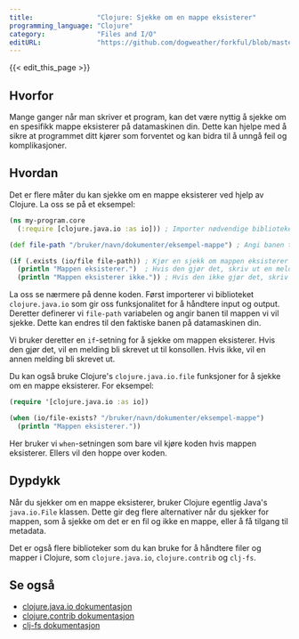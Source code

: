 ```yaml
---
title:                "Clojure: Sjekke om en mappe eksisterer"
programming_language: "Clojure"
category:             "Files and I/O"
editURL:              "https://github.com/dogweather/forkful/blob/master/content/no/clojure/checking-if-a-directory-exists.md"
---
```


{{< edit_this_page >}}

## Hvorfor

Mange ganger når man skriver et program, kan det være nyttig å sjekke om en spesifikk mappe eksisterer på datamaskinen din. Dette kan hjelpe med å sikre at programmet ditt kjører som forventet og kan bidra til å unngå feil og komplikasjoner.

## Hvordan

Det er flere måter du kan sjekke om en mappe eksisterer ved hjelp av Clojure. La oss se på et eksempel:

```Clojure
(ns my-program.core
  (:require [clojure.java.io :as io])) ; Importer nødvendige biblioteker

(def file-path "/bruker/navn/dokumenter/eksempel-mappe") ; Angi banen til mappen du vil sjekke

(if (.exists (io/file file-path)) ; Kjør en sjekk om mappen eksisterer
  (println "Mappen eksisterer.")  ; Hvis den gjør det, skriv ut en melding til konsollen
  (println "Mappen eksisterer ikke.")) ; Hvis den ikke gjør det, skriv ut en annen melding
```

La oss se nærmere på denne koden. Først importerer vi biblioteket `clojure.java.io` som gir oss funksjonalitet for å håndtere input og output. Deretter definerer vi `file-path` variabelen og angir banen til mappen vi vil sjekke. Dette kan endres til den faktiske banen på datamaskinen din.

Vi bruker deretter en `if`-setning for å sjekke om mappen eksisterer. Hvis den gjør det, vil en melding bli skrevet ut til konsollen. Hvis ikke, vil en annen melding bli skrevet ut.

Du kan også bruke Clojure's `clojure.java.io.file` funksjoner for å sjekke om en mappe eksisterer. For eksempel:

```Clojure
(require '[clojure.java.io :as io])

(when (io/file-exists? "/bruker/navn/dokumenter/eksempel-mappe")
  (println "Mappen eksisterer."))
```

Her bruker vi `when`-setningen som bare vil kjøre koden hvis mappen eksisterer. Ellers vil den hoppe over koden.

## Dypdykk

Når du sjekker om en mappe eksisterer, bruker Clojure egentlig Java's `java.io.File` klassen. Dette gir deg flere alternativer når du sjekker for mappen, som å sjekke om det er en fil og ikke en mappe, eller å få tilgang til metadata.

Det er også flere biblioteker som du kan bruke for å håndtere filer og mapper i Clojure, som `clojure.java.io`, `clojure.contrib` og `clj-fs`.

## Se også

- [clojure.java.io dokumentasjon](https://clojuredocs.org/clojure.java.io/file)
- [clojure.contrib dokumentasjon](https://clojuredocs.org/clojure.contrib)
- [clj-fs dokumentasjon](https://github.com/wkf/clj-fs)